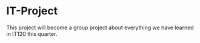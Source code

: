 # IT-Project

This project will become a group project about everything we have learned in IT120 this quarter. 